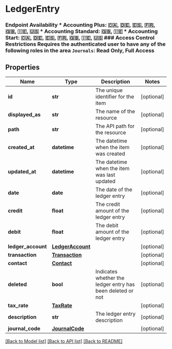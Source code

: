 # LedgerEntry

### Endpoint Availability  * Accounting Plus: 🇨🇦, 🇩🇪, 🇪🇸, 🇫🇷, 🇬🇧, 🇮🇪, 🇺🇸 * Accounting Standard: 🇬🇧, 🇮🇪 * Accounting Start: 🇨🇦, 🇩🇪, 🇪🇸, 🇫🇷, 🇬🇧, 🇮🇪, 🇺🇸  ### Access Control Restrictions  Requires the authenticated user to have any of the following roles in the area `Journals`: Read Only, Full Access
## Properties
Name | Type | Description | Notes
------------ | ------------- | ------------- | -------------
**id** | **str** | The unique identifier for the item | [optional] 
**displayed_as** | **str** | The name of the resource | [optional] 
**path** | **str** | The API path for the resource | [optional] 
**created_at** | **datetime** | The datetime when the item was created | [optional] 
**updated_at** | **datetime** | The datetime when the item was last updated | [optional] 
**date** | **date** | The date of the ledger entry | [optional] 
**credit** | **float** | The credit amount of the ledger entry | [optional] 
**debit** | **float** | The debit amount of the ledger entry | [optional] 
**ledger_account** | [**LedgerAccount**](LedgerAccount.md) |  | [optional] 
**transaction** | [**Transaction**](Transaction.md) |  | [optional] 
**contact** | [**Contact**](Contact.md) |  | [optional] 
**deleted** | **bool** | Indicates whether the ledger entry has been deleted or not | [optional] 
**tax_rate** | [**TaxRate**](TaxRate.md) |  | [optional] 
**description** | **str** | The ledger entry description | [optional] 
**journal_code** | [**JournalCode**](JournalCode.md) |  | [optional] 

[[Back to Model list]](../README.md#documentation-for-models) [[Back to API list]](../README.md#documentation-for-api-endpoints) [[Back to README]](../README.md)


